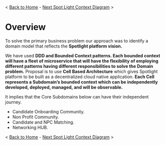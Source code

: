 < [Back to Home](../README.md) -  [Next Spot Light Context Diagram](./2_Arch_SpotlightContextDiagram.md) >

# Overview 
To solve the primary business problem our approach was to identify a domain model that reflects the **Spotlight platform vision.** 

We have used **DDD and Bounded Context patterns. Each bounded context will have a fleet of microservice that will have the flexibility of employing different patterns having different responsibilities to solve the Domain problem.**
Proposal is to use **Cell Based Architecture** which gives Spotlight platform to be built as a decentralized cloud native application. **Each Cell represents a Subdomain’s bounded context which can be independently developed, deployed, managed, and will be observable.**

It implies that the Core Subdomains below can have their independent journey. 

- Candidate Onboarding Community.
- Non Profit Community. 
- Candidate and NPC Matching.
- Networking HUB.


< [Back to Home](../README.md) -  [Next Spot Light Context Diagram](./2_Arch_SpotlightContextDiagram.md) >
